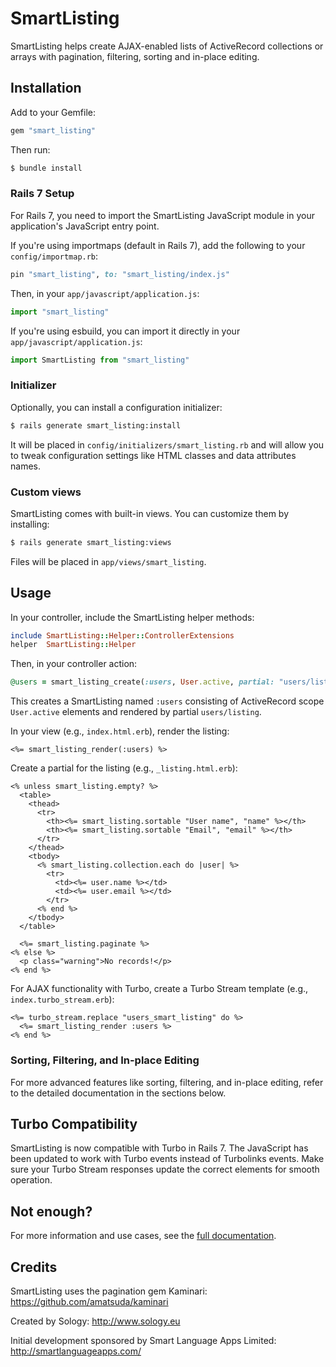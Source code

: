 # SmartListing

SmartListing helps create AJAX-enabled lists of ActiveRecord collections or arrays with pagination, filtering, sorting and in-place editing.

## Installation

Add to your Gemfile:

```ruby
gem "smart_listing"
```

Then run:

```sh
$ bundle install
```

### Rails 7 Setup

For Rails 7, you need to import the SmartListing JavaScript module in your application's JavaScript entry point.

If you're using importmaps (default in Rails 7), add the following to your `config/importmap.rb`:

```ruby
pin "smart_listing", to: "smart_listing/index.js"
```

Then, in your `app/javascript/application.js`:

```javascript
import "smart_listing"
```

If you're using esbuild, you can import it directly in your `app/javascript/application.js`:

```javascript
import SmartListing from "smart_listing"
```

### Initializer

Optionally, you can install a configuration initializer:

```sh
$ rails generate smart_listing:install
```

It will be placed in `config/initializers/smart_listing.rb` and will allow you to tweak configuration settings like HTML classes and data attributes names.

### Custom views

SmartListing comes with built-in views. You can customize them by installing:

```sh
$ rails generate smart_listing:views
```

Files will be placed in `app/views/smart_listing`.

## Usage

In your controller, include the SmartListing helper methods:

```ruby
include SmartListing::Helper::ControllerExtensions
helper  SmartListing::Helper
```

Then, in your controller action:

```ruby
@users = smart_listing_create(:users, User.active, partial: "users/listing")
```

This creates a SmartListing named `:users` consisting of ActiveRecord scope `User.active` elements and rendered by partial `users/listing`.

In your view (e.g., `index.html.erb`), render the listing:

```erb
<%= smart_listing_render(:users) %>
```

Create a partial for the listing (e.g., `_listing.html.erb`):

```erb
<% unless smart_listing.empty? %>
  <table>
    <thead>
      <tr>
        <th><%= smart_listing.sortable "User name", "name" %></th>
        <th><%= smart_listing.sortable "Email", "email" %></th>
      </tr>
    </thead>
    <tbody>
      <% smart_listing.collection.each do |user| %>
        <tr>
          <td><%= user.name %></td>
          <td><%= user.email %></td>
        </tr>
      <% end %>
    </tbody>
  </table>

  <%= smart_listing.paginate %>
<% else %>
  <p class="warning">No records!</p>
<% end %>
```

For AJAX functionality with Turbo, create a Turbo Stream template (e.g., `index.turbo_stream.erb`):

```erb
<%= turbo_stream.replace "users_smart_listing" do %>
  <%= smart_listing_render :users %>
<% end %>
```

### Sorting, Filtering, and In-place Editing

For more advanced features like sorting, filtering, and in-place editing, refer to the detailed documentation in the sections below.

## Turbo Compatibility

SmartListing is now compatible with Turbo in Rails 7. The JavaScript has been updated to work with Turbo events instead of Turbolinks events. Make sure your Turbo Stream responses update the correct elements for smooth operation.

## Not enough?

For more information and use cases, see the [full documentation](https://github.com/Sology/smart_listing).

## Credits

SmartListing uses the pagination gem Kaminari: https://github.com/amatsuda/kaminari

Created by Sology: http://www.sology.eu

Initial development sponsored by Smart Language Apps Limited: http://smartlanguageapps.com/
